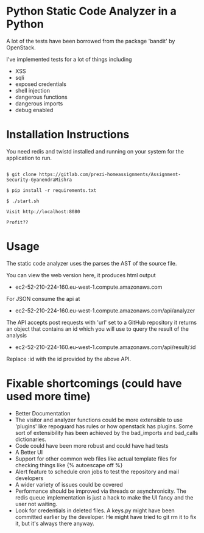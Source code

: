 # Python Static Code Analyzer in a Python

A lot of the tests have been borrowed from the package 'bandit' by OpenStack.

I've implemented tests for a lot of things including

- XSS
- sqli
- exposed credentials
- shell injection
- dangerous functions
- dangerous imports
- debug enabled


# Installation Instructions

You need redis and twistd installed and running on your system for the application to run.

```

$ git clone https://gitlab.com/prezi-homeassignments/Assignment-Security-GyanendraMishra

$ pip install -r requirements.txt

$ ./start.sh

Visit http://localhost:8080

Profit??

```

# Usage

The static code analyzer uses the parses the AST of the source file.

You can view the web version here, it produces html output
- ec2-52-210-224-160.eu-west-1.compute.amazonaws.com

For JSON consume the api at

- ec2-52-210-224-160.eu-west-1.compute.amazonaws.com/api/analyzer

The API accepts post requests with 'url' set to a GitHub repository
it returns an object that contains an id which you will use to query
the result of the analysis

- ec2-52-210-224-160.eu-west-1.compute.amazonaws.com/api/result/:id

Replace :id with the id provided by the above API.


# Fixable shortcomings (could have used more time)

- Better Documentation
- The visitor and analyzer functions could be more extensible to use 'plugins' like repoguard has rules or how openstack has plugins. Some sort of extensibility has been achieved by the bad_imports and bad_calls dictionaries.
- Code could have been more robust and could have had tests
- A Better UI
- Support for other common web files like actual template files for checking things like {% autoescape off  %}
- Alert feature to schedule cron jobs to test the repository and mail developers
- A wider variety of issues could be covered
- Performance should be improved via threads or asynchronicity. The redis queue implementation is just a hack to make the UI fancy and the user not waiting.
- Look for credentials in deleted files. A keys.py might have been committed earlier by the developer. He might have tried to git rm it to fix it, but it's always there anyway.